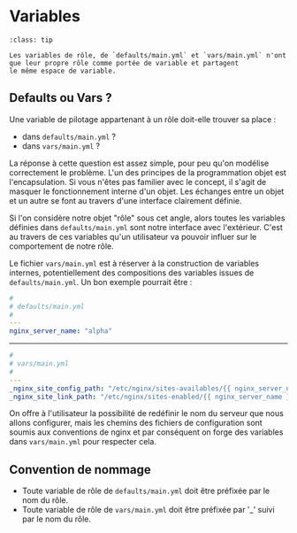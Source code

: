 # Variables

```{admonition} Perle de sagesse
:class: tip

Les variables de rôle, de `defaults/main.yml` et `vars/main.yml` n'ont que leur propre rôle comme portée de variable et partagent
le même espace de variable.
```

## Defaults ou Vars ?

Une variable de pilotage appartenant à un rôle doit-elle trouver sa place :

* dans `defaults/main.yml` ?
* dans `vars/main.yml` ?

La réponse à cette question est assez simple, pour peu qu'on modélise correctement le problème. L'un des principes de la 
programmation objet est l'encapsulation. Si vous n'êtes pas familier avec le concept, il s'agit de masquer le fonctionnement interne 
d'un objet. Les échanges entre un objet et un autre se font au travers d'une interface clairement définie.

Si l'on considère notre objet "rôle" sous cet angle, alors toutes les variables définies dans `defaults/main.yml` sont notre interface 
avec l'extérieur. C'est au travers de ces variables qu'un utilisateur va pouvoir influer sur le comportement de notre rôle.

Le fichier `vars/main.yml` est à réserver à la construction de variables internes, potentiellement des compositions des variables 
issues de `defaults/main.yml`. Un bon exemple pourrait être :

```yaml
#
# defaults/main.yml
#
---
nginx_server_name: "alpha"
```

----

```yaml
#
# vars/main.yml 
#
---
_nginx_site_config_path: "/etc/nginx/sites-availables/{{ nginx_server_name }}.conf"
_nginx_site_link_path: "/etc/nginx/sites-enabled/{{ nginx_server_name }}.conf"
```

On offre à l'utilisateur la possibilité de redéfinir le nom du serveur que nous allons configurer, mais les chemins des 
fichiers de configuration sont soumis aux conventions de nginx et par conséquent on forge des variables dans `vars/main.yml`
pour respecter cela.

## Convention de nommage

* Toute variable de rôle de `defaults/main.yml` doit être préfixée par le nom du rôle.
* Toute variable de rôle de `vars/main.yml` doit être préfixée par '_' suivi par le nom du rôle.

